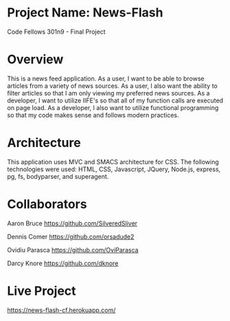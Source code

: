 # Project Name:  News-Flash
Code Fellows 301n9 - Final Project

# Overview
This is a news feed application.  As a user, I want to be able to browse articles from a variety of news sources.  As a user, I also want the ability to filter articles so that I am only viewing my preferred news sources.  As a developer, I want to utilize IIFE's so that all of my function calls are executed on page load. As a developer, I also want to utilize functional programming so that my code makes sense and follows modern practices.

# Architecture
This application uses MVC and SMACS architecture for CSS. The following technologies were used: HTML, CSS, Javascript, JQuery, Node.js, express, pg, fs, bodyparser, and superagent.

# Collaborators

Aaron Bruce
https://github.com/SilveredSliver

Dennis Comer
https://github.com/orsadude2

Ovidiu Parasca
https://github.com/OviParasca

Darcy Knore
https://github.com/dknore

# Live Project

https://news-flash-cf.herokuapp.com/